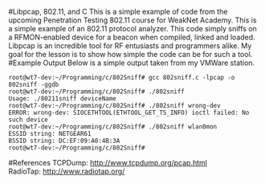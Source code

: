 #Libpcap, 802.11, and C
This is a simple example of code from the upcoming Penetration Testing 802.11 course for WeakNet Academy. This is a simple example of an 802.11 protocol analyzer. This code simply sniffs on a RFMON-enabled device for a beacon when compiled, linked and loaded. Libpcap is an incredible tool for RF entusiasts and programmers alike. My goal for the lesson is to show how simple the code can be for such a tool. 
#Example Output
Below is a simple output taken from my VMWare station.<br />
```
root@wt7-dev:~/Programming/c/802Sniff# gcc 802sniff.c -lpcap -o 802sniff -ggdb
root@wt7-dev:~/Programming/c/802Sniff# ./802sniff 
Usage: ./80211sniff deviceName
root@wt7-dev:~/Programming/c/802Sniff# ./802sniff wrong-dev
ERROR: wrong-dev: SIOCETHTOOL(ETHTOOL_GET_TS_INFO) ioctl failed: No such device
root@wt7-dev:~/Programming/c/802Sniff# ./802sniff wlan0mon
ESSID string: NETGEAR61
BSSID string: DC:EF:09:A0:4B:3A
root@wt7-dev:~/Programming/c/802Sniff#
```
#References
TCPDump: http://www.tcpdump.org/pcap.html<br />
RadioTap: http://www.radiotap.org/
